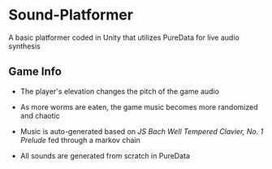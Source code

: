 # Sound-Platformer
A basic platformer coded in Unity that utilizes PureData for live audio synthesis

## Game Info

 - The player's elevation changes the pitch of the game audio

 - As more worms are eaten, the game music becomes more randomized and chaotic
 
 - Music is auto-generated based on *JS Bach Well Tempered Clavier, No. 1 Prelude* fed through a markov chain
 
 - All sounds are generated from scratch in PureData 

